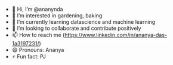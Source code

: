 - 👋 Hi, I’m @ananynda
- 👀 I’m interested in gardening, baking
- 🌱 I’m currently learning datascience and machine learning
- 💞️ I’m looking to collaborate and contribute positively
- 📫 How to reach me (https://www.linkedin.com/in/ananya-das-1a3197231/)
- 😄 Pronouns: Ananya
- ⚡ Fun fact: PJ
